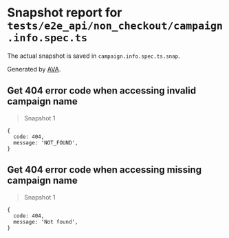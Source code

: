 # Snapshot report for `tests/e2e_api/non_checkout/campaign.info.spec.ts`

The actual snapshot is saved in `campaign.info.spec.ts.snap`.

Generated by [AVA](https://ava.li).

## Get 404 error code when accessing invalid campaign name

> Snapshot 1

    {
      code: 404,
      message: 'NOT_FOUND',
    }

## Get 404 error code when accessing missing campaign name

> Snapshot 1

    {
      code: 404,
      message: 'Not found',
    }
